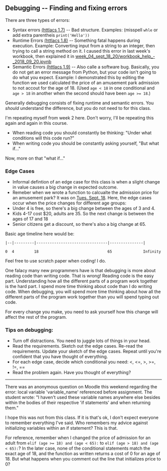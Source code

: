 ## Debugging -- Finding and fixing errors

There are three types of errors:
* Syntax errors [(httlacs 1.7)](http://interactivepython.org/runestone/static/thinkcspy/GeneralIntro/Syntaxerrors.html) -- Bad structure. Examples: (misspell ```whle``` or add extra parentheis ```print('Hello'))```
* Runtime Errors [(httlacs 1.8)](http://interactivepython.org/runestone/static/thinkcspy/GeneralIntro/RuntimeErrors.html) -- Something fatal happens during execution. Example: Converting input from a string to an integer, then trying to call a string method on it. I caused this error in last week's workbook, then explained it in [week_04_sept_18_20/workbook_help_-_2018_09_20.ipynb
](https://github.com/enactdev/CISC_106_F18/blob/master/week_04_sept_18_20/workbook_help_-_2018_09_20.ipynb) 
* Semantic Errors [(httlacs 1.9)](http://interactivepython.org/runestone/static/thinkcspy/GeneralIntro/SemanticErrors.html) -- Also calle a software bug. Basically, you do not get an error message from Python, but your code isn't going to do what you expect. Example: I demonstrated this by editing the function we used calculated the price of an amusement park admission to not accout for the age of 18. (Used ```age < 18``` in one conditional and ```age > 18``` in another when the second should have been ```age >= 18```.)

Generally debugging consists of fixing runtime and semantic errors. You *should* understand the difference, but you do not need to for this class. 

I'm repeating myself from week 2 here. Don't worry, I'll be repeating this again and again in this course.
* When reading code you should constantly be thinking: "Under what conditions will this code run?"
* When writing code you should be constantly asking yourself, "But what if..." 

Now, more on that "what if..."

### Edge Cases
* Informal defintion of an edge case for this class is when a slight change in value causes a big change in expected outcome.
* Remeber when we wrote a function to calcualte the admission price for an amusement park? It was on [Tues. Sept. 18](https://github.com/enactdev/CISC_106_F18/blob/master/week_04_sept_18_20/notebook_-_2018_09_18.ipynb). Here, the edge cases occur when the price changes for different age groups:
 * Under 4 is free, so there's a big change between the ages of 3 and 4. 
 * Kids 4-17 cost $20, adults are 35. So the next change is between the ages of 17 and 18
 * Senior citizens get a discount, so there's also a big change at 65.

Basic age timeline here would be:
```
|--|---------|--------------------------------|---------------|

0  4         18                               65              Infinity
```

Feel free to use scratch paper when coding! I do.

One falacy many new programmers have is that debugging is more about reading code than writing code. That is wrong! Reading code is the easy part. Understanding how all the different parts of a program work together is the hard part. I spend more time thinking about code than I do writing code. When debugging, you will spend more time thinking about how all the different parts of the program work together than you will spend typing out code. 

For every change you make, you need to ask yourself how this change will affect the rest of the program.

### Tips on debugging:
 * Turn off distractions. You need to juggle lots of things in your head.
 * Read the requirements. Sketch out the edge cases. Re-read the requirements. Update your sketch of the edge cases. Repeat until you're confident that you have thought of everything.
 * For each edge case, decide which conditional you need: <, <=, >, >=, !=, ==
 * Read the problem again. Have you thought of everything? 

---

There was an anonymous question on Moodle this weekend regarding the error: local variable 'variable_name' referenced before assignment. The student wrote: "I haven't used these variable names anywhere else besides within the bodies of their respective 'if statements' and when returning them."

I hope this was not from this class. If it is that's ok, I don't expect everyone to remember everything I've said. Who remembers my advice against initializing variables within an if statement? This is that. 

For reference, remember when I changed the price of admission for an adult from ```elif (age >= 18) and (age < 65):``` to ```elif (age > 18) and (age < 65):```? In the later case, none of the conditional statements match the exact age of 18, and the function as written returns a cost of 0 for an age of 18. But what happens when you comment out the line that initializes price to 0?
